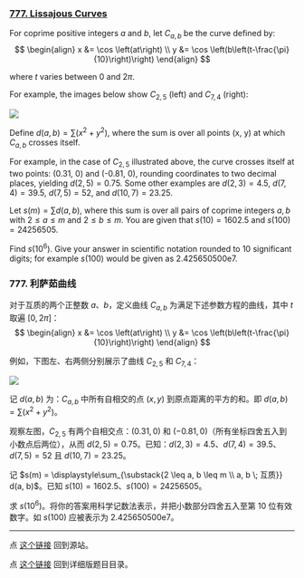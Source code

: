 ### [777. Lissajous Curves](https://projecteuler.net/problem=777)

For coprime positive integers $a$ and $b$, let $C_{a,b}$ be the curve defined by:
$$
\begin{align}
x &= \cos \left(at\right) \\
y &= \cos \left(b\left(t-\frac{\pi}{10}\right)\right)
\end{align}
$$

where $t$ varies between 0 and $2\pi$.

For example, the images below show $C_{2,5}$ (left) and $C_{7,4}$ (right):

![](https://pe.xiaoyaowudi.com/project/images/p777_lissajous-pair-25-74.png)

Define $d(a,b) = \sum (x^2 + y^2)$, where the sum is over all points (x, y) at which $C_{a,b}$ crosses itself.

For example, in the case of $C_{2,5}$ illustrated above, the curve crosses itself at two points: (0.31, 0) and (-0.81, 0), rounding coordinates to two decimal places, yielding $d(2, 5)=0.75$. Some other examples are $d(2,3)=4.5$, $d(7,4)=39.5$, $d(7,5)=52$, and $d(10,7)=23.25$.

Let $s(m) = \sum d(a,b)$, where this sum is over all pairs of coprime integers $a,b$ with $2\le a\le m$ and $2\le b\le m$.
You are given that $s(10) = 1602.5$ and $s(100) = 24256505$.

Find $s(10^6)$. Give your answer in scientific notation rounded to 10 significant digits; for example $s(100)$ would be given as 2.425650500e7.

### 777. 利萨茹曲线

对于互质的两个正整数 $a$、$b$，定义曲线 $C_{a, b}$ 为满足下述参数方程的曲线，其中 $t$ 取遍 $[0, 2 \pi]$：
$$
\begin{align}
x &= \cos \left(at\right) \\
y &= \cos \left(b\left(t-\frac{\pi}{10}\right)\right)
\end{align}
$$

例如，下图左、右两侧分别展示了曲线 $C_{2,5}$ 和 $C_{7, 4}$：

![](https://pe.xiaoyaowudi.com/project/images/p777_lissajous-pair-25-74.png)

记 $d(a, b)$ 为：$C_{a, b}$ 中所有自相交的点 $(x, y)$ 到原点距离的平方的和。即 $d(a, b) = \sum (x^2 + y^2)$。

观察左图，$C_{2, 5}$ 有两个自相交点：$(0.31, 0)$ 和 $(-0.81, 0)$（所有坐标四舍五入到小数点后两位），从而 $d(2, 5) = 0.75$。已知：$d(2, 3) = 4.5$、$d(7, 4) = 39.5$、$d(7, 5) = 52$ 且 $d(10, 7) = 23.25$。

记 $s(m) = \displaystyle\sum_{\substack{2 \leq a, b \leq m \\ a, b \; 互质}} d(a, b)$。已知 $s(10) = 1602.5$、$s(100) = 24256505$。

求 $s(10^6)$。将你的答案用科学记数法表示，并把小数部分四舍五入至第 10 位有效数字。如 $s(100)$ 应被表示为 2.425650500e7。

---

点 [这个链接](https://fsy-juruo.github.io/pe-chinese-translation/) 回到源站。

点 [这个链接](https://fsy-juruo.github.io/pe-chinese-translation/detailed_content_archives.html) 回到详细版题目目录。